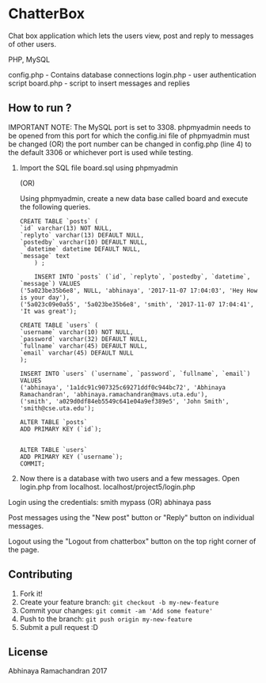 # ChatterBox

Chat box application which lets the users view, post and reply to messages of other users.

PHP, MySQL

config.php - Contains database connections
login.php - user authentication script
board.php - script to insert messages and replies


## How to run ?

IMPORTANT NOTE: The MySQL port is set to 3308. phpmyadmin needs to be opened from this port for which the
config.ini file of phpmyadmin must be changed (OR) the port number can be changed in config.php (line 4)
to the default 3306 or whichever port is used while testing.

1. Import the SQL file board.sql using phpmyadmin 

    (OR)

    Using phpmyadmin, create a new data base called board and execute the following queries.
	```
   	CREATE TABLE `posts` (
  	`id` varchar(13) NOT NULL,
  	`replyto` varchar(13) DEFAULT NULL,
  	`postedby` varchar(10) DEFAULT NULL,
	 `datetime` datetime DEFAULT NULL,
  	`message` text
		) ;

    	INSERT INTO `posts` (`id`, `replyto`, `postedby`, `datetime`, `message`) VALUES
	('5a023be35b6e8', NULL, 'abhinaya', '2017-11-07 17:04:03', 'Hey How is your day'),
	('5a023c09e0a55', '5a023be35b6e8', 'smith', '2017-11-07 17:04:41', 'It was great');

	CREATE TABLE `users` (
  	`username` varchar(10) NOT NULL,
  	`password` varchar(32) DEFAULT NULL,
  	`fullname` varchar(45) DEFAULT NULL,
  	`email` varchar(45) DEFAULT NULL
	);

	INSERT INTO `users` (`username`, `password`, `fullname`, `email`) VALUES
	('abhinaya', '1a1dc91c907325c69271ddf0c944bc72', 'Abhinaya Ramachandran', 'abhinaya.ramachandran@mavs.uta.edu'),
	('smith', 'a029d0df84eb5549c641e04a9ef389e5', 'John Smith', 'smith@cse.uta.edu');

	ALTER TABLE `posts`
  	ADD PRIMARY KEY (`id`);


	ALTER TABLE `users`
  	ADD PRIMARY KEY (`username`);
	COMMIT;
	```

2. Now there is a database with two users and a few messages. Open login.php from localhost.
localhost/project5/login.php

Login using the credentials:
smith mypass
(OR)
abhinaya pass

Post messages using the "New post" button or "Reply" button on individual messages.

Logout using the "Logout from chatterbox" button on the top right corner of the page.


## Contributing

1. Fork it!
2. Create your feature branch: `git checkout -b my-new-feature`
3. Commit your changes: `git commit -am 'Add some feature'`
4. Push to the branch: `git push origin my-new-feature`
5. Submit a pull request :D

## License

Abhinaya Ramachandran 2017
